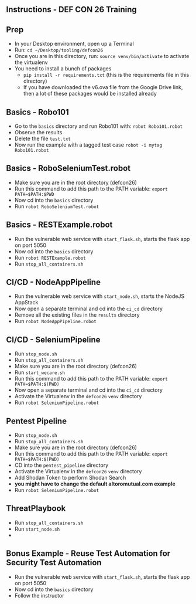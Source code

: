 ## Instructions - DEF CON 26 Training

## Prep
* In your Desktop environment, open up a Terminal
* Run: `cd ~/Desktop/tooling/defcon26`
* Once you are in this directory, run: `source venv/bin/activate` to activate the virtualenv
* You need to install a bunch of packages
    * `pip install -r requirements.txt` (this is the requirements file in this directory)
    * If you have downloaded the v6.ova file from the Google Drive link, then a lot of these packages would be installed already

## Basics - Robo101
* Go to the `basics` directory and run Robo101 with: `robot Robo101.robot`
* Observe the results
* Delete the file `test.txt`
* Now run the example with a tagged test case `robot -i mytag Robo101.robot`

## Basics - RoboSeleniumTest.robot
* Make sure you are in the root directory (defcon26)
* Run this command to add this path to the PATH variable: `export PATH=$PATH:$PWD`
* Now cd into the `basics` directory
* Run `robot RoboSeleniumTest.robot`

## Basics - RESTExample.robot
* Run the vulnerable web service with `start_flask.sh`, starts the flask app on port 5050
* Now cd into the `basics` directory
* Run `robot RESTExample.robot`
* Run `stop_all_containers.sh`

## CI/CD - NodeAppPipeline
* Run the vulnerable web service with `start_node.sh`, starts the NodeJS AppStack
* Now open a separate terminal and cd into the `ci_cd` directory
* Remove all the existing files in the `results` directory
* Run `robot NodeAppPipeline.robot`

## CI/CD - SeleniumPipeline
* Run `stop_node.sh`
* Run `stop_all_containers.sh`
* Make sure you are in the root directory (defcon26)
* Run `start_wecare.sh`
* Run this command to add this path to the PATH variable: `export PATH=$PATH:$(PWD)`
* Now open a separate terminal and cd into the `ci_cd` directory
* Activate the Virtualenv in the `defcon26` `venv` directory
* Run `robot SeleniumPipeline.robot`

## Pentest Pipeline
* Run `stop_node.sh`
* Run `stop_all_containers.sh`
* Make sure you are in the root directory (defcon26)
* Run this command to add this path to the PATH variable: `export PATH=$PATH:$(PWD)`
* CD into the `pentest_pipeline` directory
* Activate the Virtualenv in the `defcon26` `venv` directory
* Add Shodan Token to perform Shodan Search
* **you might have to change the default altoromutual.com example**
* Run `robot SeleniumPipeline.robot`

## ThreatPlaybook
* Run `stop_all_containers.sh`
* Run `start_node.sh`
*

## Bonus Example - Reuse Test Automation for Security Test Automation
* Run the vulnerable web service with `start_flask.sh`, starts the flask app on port 5050
* Now cd into the `basics` directory
* Follow the instructor

